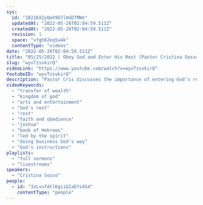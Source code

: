 ```yaml
---
sys:
  id: "1B216XZyQwV9U7lmGDfMWe"
  updatedAt: "2022-05-26T02:04:59.511Z"
  createdAt: "2022-05-26T02:04:59.511Z"
  revision: 1
  space: "vfgh62eq5a4k"
  contentType: "videos"
date: "2022-05-26T02:04:59.511Z"
title: "05/25/2022 | Obey God and Enter His Rest (Pastor Cristina Sosso)"
slug: "wyvTzsvkirQ"
videoLink: "https://www.youtube.com/watch?v=wyvTzsvkirQ"
YoutubeID: "wyvTzsvkirQ"
description: "Pastor Cris discusses the importance of entering God's rest. In Hebrews 4:3-4 it says, \"For this good news — that God has prepared this rest — has been announced to us just as it was to them. But it did them no good because they didn’t share the faith of those who listened to God. For only we who believe can enter his rest. As for the others, God said, \"'In my anger I took an oath: 'They will never enter my place of rest,'\" even though this rest has been ready since he made the world.\" The reason many Christians become busy without making any headway is because they are doing things their own way. When we trust and obey God that is when we enter God's rest. You cannot manifest the calling of God your life unless you enter God's rest. This sermon was delivered by Pastor Cris Sosso at Freedom Fellowship Church International on May 25, 2022."
videoKeywords:
  - "transfer of wealth"
  - "kingdom of god"
  - "arts and entertainment"
  - "God's rest"
  - "rest"
  - "faith and obedience"
  - "joshua"
  - "book of Hebrews"
  - "led by the spirit"
  - "doing business God's way"
  - "God's instructions"
playlists:
  - "full sermons"
  - "livestreams"
speakers:
  - "Cristina Sosso"
people:
  - id: "3zLvufAtlKgiiGIaEYs4S4"
    contentType: "people"
---
```

